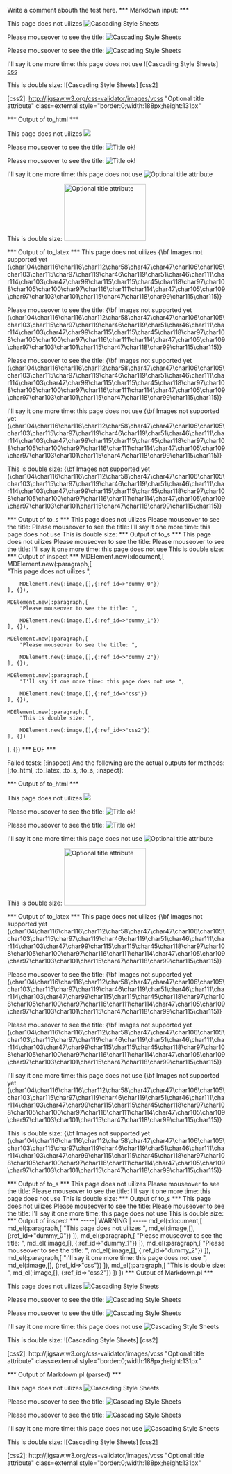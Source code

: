 Write a comment abouth the test here.
*** Markdown input: ***

This page does not uilizes ![Cascading Style Sheets](http://jigsaw.w3.org/css-validator/images/vcss)


Please mouseover to see the title: ![Cascading Style Sheets](http://jigsaw.w3.org/css-validator/images/vcss "Title ok!")

Please mouseover to see the title: ![Cascading Style Sheets](http://jigsaw.w3.org/css-validator/images/vcss 'Title ok!')


I'll say it one more time: this page does not use ![Cascading Style Sheets] [css]

This is double size: ![Cascading Style Sheets] [css2]



[css]: http://jigsaw.w3.org/css-validator/images/vcss "Optional title attribute"

[css2]: http://jigsaw.w3.org/css-validator/images/vcss "Optional title attribute" class=external
   style="border:0;width:188px;height:131px"



*** Output of to_html ***
<p>This page does not uilizes <img src='http://jigsaw.w3.org/css-validator/images/vcss'
      /></p
    ><p>Please mouseover to see the title: <img title='Title ok!' src='http://jigsaw.w3.org/css-validator/images/vcss'
      /></p
    ><p>Please mouseover to see the title: <img title='Title ok!' src='http://jigsaw.w3.org/css-validator/images/vcss'
      /></p
    ><p>I&apos;ll say it one more time: this page does not use <img title='Optional title attribute' src='http://jigsaw.w3.org/css-validator/images/vcss'
      /></p
    ><p>This is double size: <img class='external' title='Optional title attribute' src='http://jigsaw.w3.org/css-validator/images/vcss' style='border:0;width:188px;height:131px'
      /></p
  >
*** Output of to_latex ***
This page does not uilizes {\bf Images not supported yet (\char104\char116\char116\char112\char58\char47\char47\char106\char105\char103\char115\char97\char119\char46\char119\char51\char46\char111\char114\char103\char47\char99\char115\char115\char45\char118\char97\char108\char105\char100\char97\char116\char111\char114\char47\char105\char109\char97\char103\char101\char115\char47\char118\char99\char115\char115)}

Please mouseover to see the title: {\bf Images not supported yet (\char104\char116\char116\char112\char58\char47\char47\char106\char105\char103\char115\char97\char119\char46\char119\char51\char46\char111\char114\char103\char47\char99\char115\char115\char45\char118\char97\char108\char105\char100\char97\char116\char111\char114\char47\char105\char109\char97\char103\char101\char115\char47\char118\char99\char115\char115)}

Please mouseover to see the title: {\bf Images not supported yet (\char104\char116\char116\char112\char58\char47\char47\char106\char105\char103\char115\char97\char119\char46\char119\char51\char46\char111\char114\char103\char47\char99\char115\char115\char45\char118\char97\char108\char105\char100\char97\char116\char111\char114\char47\char105\char109\char97\char103\char101\char115\char47\char118\char99\char115\char115)}

I'll say it one more time: this page does not use {\bf Images not supported yet (\char104\char116\char116\char112\char58\char47\char47\char106\char105\char103\char115\char97\char119\char46\char119\char51\char46\char111\char114\char103\char47\char99\char115\char115\char45\char118\char97\char108\char105\char100\char97\char116\char111\char114\char47\char105\char109\char97\char103\char101\char115\char47\char118\char99\char115\char115)}

This is double size: {\bf Images not supported yet (\char104\char116\char116\char112\char58\char47\char47\char106\char105\char103\char115\char97\char119\char46\char119\char51\char46\char111\char114\char103\char47\char99\char115\char115\char45\char118\char97\char108\char105\char100\char97\char116\char111\char114\char47\char105\char109\char97\char103\char101\char115\char47\char118\char99\char115\char115)}


*** Output of to_s ***
This page does not uilizes Please mouseover to see the title: Please mouseover to see the title: I'll say it one more time: this page does not use This is double size: 
*** Output of to_s ***
This page does not uilizes Please mouseover to see the title: Please mouseover to see the title: I'll say it one more time: this page does not use This is double size: 
*** Output of inspect ***
MDElement.new(:document,[	
	MDElement.new(:paragraph,[	
		"This page does not uilizes ",
		
		MDElement.new(:image,[],{:ref_id=>"dummy_0"})
	], {}),
	
	MDElement.new(:paragraph,[	
		"Please mouseover to see the title: ",
		
		MDElement.new(:image,[],{:ref_id=>"dummy_1"})
	], {}),
	
	MDElement.new(:paragraph,[	
		"Please mouseover to see the title: ",
		
		MDElement.new(:image,[],{:ref_id=>"dummy_2"})
	], {}),
	
	MDElement.new(:paragraph,[	
		"I'll say it one more time: this page does not use ",
		
		MDElement.new(:image,[],{:ref_id=>"css"})
	], {}),
	
	MDElement.new(:paragraph,[	
		"This is double size: ",
		
		MDElement.new(:image,[],{:ref_id=>"css2"})
	], {})
], {})
*** EOF ***




Failed tests:   [:inspect] 
And the following are the actual outputs for methods:
   [:to_html, :to_latex, :to_s, :to_s, :inspect]:


*** Output of to_html ***
<p>This page does not uilizes <img src='http://jigsaw.w3.org/css-validator/images/vcss'
      /></p
    ><p>Please mouseover to see the title: <img title='Title ok!' src='http://jigsaw.w3.org/css-validator/images/vcss'
      /></p
    ><p>Please mouseover to see the title: <img title='Title ok!' src='http://jigsaw.w3.org/css-validator/images/vcss'
      /></p
    ><p>I&apos;ll say it one more time: this page does not use <img title='Optional title attribute' src='http://jigsaw.w3.org/css-validator/images/vcss'
      /></p
    ><p>This is double size: <img class='external' title='Optional title attribute' src='http://jigsaw.w3.org/css-validator/images/vcss' style='border:0;width:188px;height:131px'
      /></p
  >
*** Output of to_latex ***
This page does not uilizes {\bf Images not supported yet (\char104\char116\char116\char112\char58\char47\char47\char106\char105\char103\char115\char97\char119\char46\char119\char51\char46\char111\char114\char103\char47\char99\char115\char115\char45\char118\char97\char108\char105\char100\char97\char116\char111\char114\char47\char105\char109\char97\char103\char101\char115\char47\char118\char99\char115\char115)}

Please mouseover to see the title: {\bf Images not supported yet (\char104\char116\char116\char112\char58\char47\char47\char106\char105\char103\char115\char97\char119\char46\char119\char51\char46\char111\char114\char103\char47\char99\char115\char115\char45\char118\char97\char108\char105\char100\char97\char116\char111\char114\char47\char105\char109\char97\char103\char101\char115\char47\char118\char99\char115\char115)}

Please mouseover to see the title: {\bf Images not supported yet (\char104\char116\char116\char112\char58\char47\char47\char106\char105\char103\char115\char97\char119\char46\char119\char51\char46\char111\char114\char103\char47\char99\char115\char115\char45\char118\char97\char108\char105\char100\char97\char116\char111\char114\char47\char105\char109\char97\char103\char101\char115\char47\char118\char99\char115\char115)}

I'll say it one more time: this page does not use {\bf Images not supported yet (\char104\char116\char116\char112\char58\char47\char47\char106\char105\char103\char115\char97\char119\char46\char119\char51\char46\char111\char114\char103\char47\char99\char115\char115\char45\char118\char97\char108\char105\char100\char97\char116\char111\char114\char47\char105\char109\char97\char103\char101\char115\char47\char118\char99\char115\char115)}

This is double size: {\bf Images not supported yet (\char104\char116\char116\char112\char58\char47\char47\char106\char105\char103\char115\char97\char119\char46\char119\char51\char46\char111\char114\char103\char47\char99\char115\char115\char45\char118\char97\char108\char105\char100\char97\char116\char111\char114\char47\char105\char109\char97\char103\char101\char115\char47\char118\char99\char115\char115)}


*** Output of to_s ***
This page does not uilizes Please mouseover to see the title: Please mouseover to see the title: I'll say it one more time: this page does not use This is double size: 
*** Output of to_s ***
This page does not uilizes Please mouseover to see the title: Please mouseover to see the title: I'll say it one more time: this page does not use This is double size: 
*** Output of inspect ***
-----| WARNING | -----
md_el(:document,[
	md_el(:paragraph,[
		"This page does not uilizes ",
		md_el(:image,[], {:ref_id=>"dummy_0"})
	]),
	md_el(:paragraph,[
		"Please mouseover to see the title: ",
		md_el(:image,[], {:ref_id=>"dummy_1"})
	]),
	md_el(:paragraph,[
		"Please mouseover to see the title: ",
		md_el(:image,[], {:ref_id=>"dummy_2"})
	]),
	md_el(:paragraph,[
		"I'll say it one more time: this page does not use ",
		md_el(:image,[], {:ref_id=>"css"})
	]),
	md_el(:paragraph,[
		"This is double size: ",
		md_el(:image,[], {:ref_id=>"css2"})
	])
])
*** Output of Markdown.pl ***
<p>This page does not uilizes <img src="http://jigsaw.w3.org/css-validator/images/vcss" alt="Cascading Style Sheets" title="" /></p>

<p>Please mouseover to see the title: <img src="http://jigsaw.w3.org/css-validator/images/vcss" alt="Cascading Style Sheets" title="Title ok!" /></p>

<p>Please mouseover to see the title: <img src="http://jigsaw.w3.org/css-validator/images/vcss" alt="Cascading Style Sheets" title="Title ok!" /></p>

<p>I'll say it one more time: this page does not use <img src="http://jigsaw.w3.org/css-validator/images/vcss" alt="Cascading Style Sheets" title="Optional title attribute" /></p>

<p>This is double size: ![Cascading Style Sheets] [css2]</p>

<p>[css2]: http://jigsaw.w3.org/css-validator/images/vcss "Optional title attribute" class=external
   style="border:0;width:188px;height:131px"</p>

*** Output of Markdown.pl (parsed) ***
<p>This page does not uilizes <img title='' src='http://jigsaw.w3.org/css-validator/images/vcss' alt='Cascading Style Sheets'
      /></p
    ><p>Please mouseover to see the title: <img title='Title ok!' src='http://jigsaw.w3.org/css-validator/images/vcss' alt='Cascading Style Sheets'
      /></p
    ><p>Please mouseover to see the title: <img title='Title ok!' src='http://jigsaw.w3.org/css-validator/images/vcss' alt='Cascading Style Sheets'
      /></p
    ><p>I'll say it one more time: this page does not use <img title='Optional title attribute' src='http://jigsaw.w3.org/css-validator/images/vcss' alt='Cascading Style Sheets'
      /></p
    ><p>This is double size: ![Cascading Style Sheets] [css2]</p
    ><p>[css2]: http://jigsaw.w3.org/css-validator/images/vcss "Optional title attribute" class=external
 style="border:0;width:188px;height:131px"</p
  >